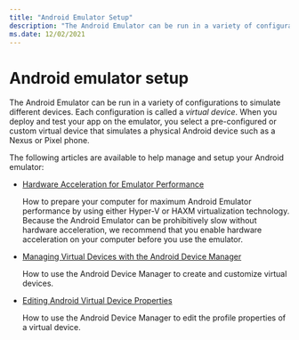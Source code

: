 ```yaml
---
title: "Android Emulator Setup"
description: "The Android Emulator can be run in a variety of configurations to simulate different devices. This article explains how to prepare the Android Emulator for testing your .NET MAUI app."
ms.date: 12/02/2021
---
```


# Android emulator setup

The Android Emulator can be run in a variety of configurations to simulate different devices. Each configuration is called a _virtual device_. When you deploy and test your app on the emulator, you select a pre-configured or custom virtual device that simulates a physical Android device such as a Nexus or Pixel phone.

The following articles are available to help manage and setup your Android emulator:

- [Hardware Acceleration for Emulator Performance](hardware-acceleration.md)

  How to prepare your computer for maximum Android Emulator performance by using either Hyper-V or HAXM virtualization technology. Because the Android Emulator can be prohibitively slow without hardware acceleration, we recommend that you enable hardware acceleration on your computer before you use the emulator.

- [Managing Virtual Devices with the Android Device Manager](device-manager.md)

  How to use the Android Device Manager to create and customize virtual devices.

- [Editing Android Virtual Device Properties](device-properties.md)

  How to use the Android Device Manager to edit the profile properties of a virtual device.

<!--

TODO: Still being ported

- [Android Emulator Troubleshooting](troubleshooting.md)

  In this article, the most common warning messages and issues that occur while running the Android Emulator are described, along with workarounds and tips.

After you have configured the Android Emulator, see [Debugging on the Android Emulator](~/android/deploy-test/debugging/debug-on-emulator.md) for information about how to launch the emulator and use it for testing and debugging your app.

-->
